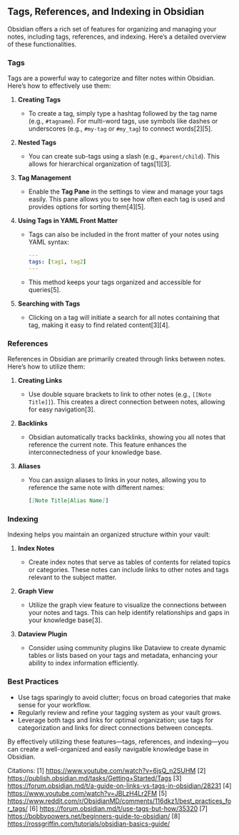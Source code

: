 ## Tags, References, and Indexing in Obsidian

Obsidian offers a rich set of features for organizing and managing your notes, including tags, references, and indexing. Here’s a detailed overview of these functionalities.

### **Tags**

Tags are a powerful way to categorize and filter notes within Obsidian. Here’s how to effectively use them:

1. **Creating Tags**
   - To create a tag, simply type a hashtag followed by the tag name (e.g., `#tagname`). For multi-word tags, use symbols like dashes or underscores (e.g., `#my-tag` or `#my_tag`) to connect words[2][5].

2. **Nested Tags**
   - You can create sub-tags using a slash (e.g., `#parent/child`). This allows for hierarchical organization of tags[1][3].

3. **Tag Management**
   - Enable the **Tag Pane** in the settings to view and manage your tags easily. This pane allows you to see how often each tag is used and provides options for sorting them[4][5].

4. **Using Tags in YAML Front Matter**
   - Tags can also be included in the front matter of your notes using YAML syntax:
     ```yaml
     ---
     tags: [tag1, tag2]
     ---
     ```
   - This method keeps your tags organized and accessible for queries[5].

5. **Searching with Tags**
   - Clicking on a tag will initiate a search for all notes containing that tag, making it easy to find related content[3][4].

### **References**

References in Obsidian are primarily created through links between notes. Here’s how to utilize them:

1. **Creating Links**
   - Use double square brackets to link to other notes (e.g., `[[Note Title]]`). This creates a direct connection between notes, allowing for easy navigation[3].

2. **Backlinks**
   - Obsidian automatically tracks backlinks, showing you all notes that reference the current note. This feature enhances the interconnectedness of your knowledge base.

3. **Aliases**
   - You can assign aliases to links in your notes, allowing you to reference the same note with different names:
     ```markdown
     [[Note Title|Alias Name]]
     ```

### **Indexing**

Indexing helps you maintain an organized structure within your vault:

1. **Index Notes**
   - Create index notes that serve as tables of contents for related topics or categories. These notes can include links to other notes and tags relevant to the subject matter.

2. **Graph View**
   - Utilize the graph view feature to visualize the connections between your notes and tags. This can help identify relationships and gaps in your knowledge base[3].

3. **Dataview Plugin**
   - Consider using community plugins like Dataview to create dynamic tables or lists based on your tags and metadata, enhancing your ability to index information efficiently.

### **Best Practices**

- Use tags sparingly to avoid clutter; focus on broad categories that make sense for your workflow.
- Regularly review and refine your tagging system as your vault grows.
- Leverage both tags and links for optimal organization; use tags for categorization and links for direct connections between concepts.

By effectively utilizing these features—tags, references, and indexing—you can create a well-organized and easily navigable knowledge base in Obsidian.

Citations:
[1] https://www.youtube.com/watch?v=6jsQ_n2SUHM
[2] https://publish.obsidian.md/tasks/Getting+Started/Tags
[3] https://forum.obsidian.md/t/a-guide-on-links-vs-tags-in-obsidian/28231
[4] https://www.youtube.com/watch?v=JBLzH4Lr2FM
[5] https://www.reddit.com/r/ObsidianMD/comments/116dkz1/best_practices_for_tags/
[6] https://forum.obsidian.md/t/use-tags-but-how/35320
[7] https://bobbypowers.net/beginners-guide-to-obsidian/
[8] https://rossgriffin.com/tutorials/obsidian-basics-guide/